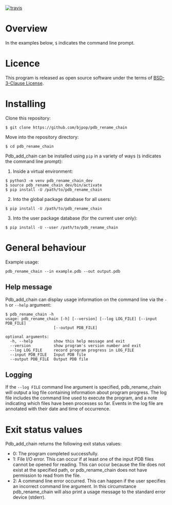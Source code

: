[![travis](https://travis-ci.org/bjpop/pdb_rename_chain.svg?branch=master)](https://travis-ci.org/bjpop/pdb_rename_chain)

# Overview 

In the examples below, `$` indicates the command line prompt.

# Licence

This program is released as open source software under the terms of [BSD-3-Clause License](https://raw.githubusercontent.com/bjpop/pdb_rename_chain/master/LICENSE).

# Installing

Clone this repository: 
```
$ git clone https://github.com/bjpop/pdb_rename_chain
```

Move into the repository directory:
```
$ cd pdb_rename_chain
```

Pdb_add_chain can be installed using `pip` in a variety of ways (`$` indicates the command line prompt):

1. Inside a virtual environment:
```
$ python3 -m venv pdb_rename_chain_dev
$ source pdb_rename_chain_dev/bin/activate
$ pip install -U /path/to/pdb_rename_chain
```
2. Into the global package database for all users:
```
$ pip install -U /path/to/pdb_rename_chain
```
3. Into the user package database (for the current user only):
```
$ pip install -U --user /path/to/pdb_rename_chain
```


# General behaviour


Example usage:
```
pdb_rename_chain --in example.pdb --out output.pdb
```

## Help message

Pdb_add_chain can display usage information on the command line via the `-h` or `--help` argument:

```
$ pdb_rename_chain -h
usage: pdb_rename_chain [-h] [--version] [--log LOG_FILE] [--input PDB_FILE]
                     [--output PDB_FILE]

optional arguments:
  -h, --help         show this help message and exit
  --version          show program's version number and exit
  --log LOG_FILE     record program progress in LOG_FILE
  --input PDB_FILE   Input PDB file
  --output PDB_FILE  Output PDB file
```


## Logging

If the ``--log FILE`` command line argument is specified, pdb_rename_chain will output a log file containing information about program progress. The log file includes the command line used to execute the program, and a note indicating which files have been processes so far. Events in the log file are annotated with their date and time of occurrence. 


# Exit status values

Pdb_add_chain returns the following exit status values:

* 0: The program completed successfully.
* 1: File I/O error. This can occur if at least one of the input PDB files cannot be opened for reading. This can occur because the file does not exist at the specified path, or pdb_rename_chain does not have permission to read from the file. 
* 2: A command line error occurred. This can happen if the user specifies an incorrect command line argument. In this circumstance pdb_rename_chain will also print a usage message to the standard error device (stderr).


